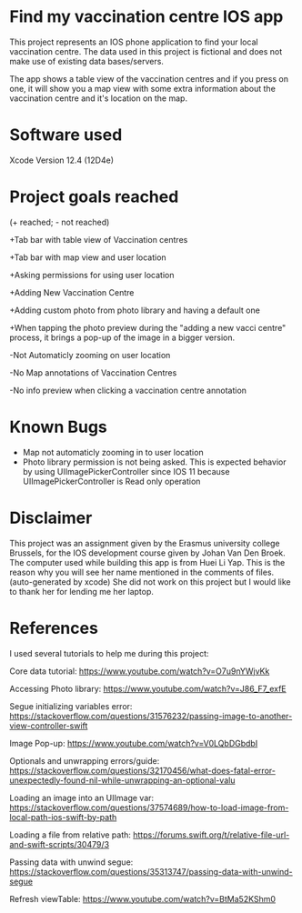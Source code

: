 # Find my vaccination centre IOS app

This project represents an IOS phone application to find your local vaccination centre. The data used in this project is fictional and does not make use of existing data bases/servers.

The app shows a table view of the vaccination centres and if you press on one, it will show you a map view with some extra information about the vaccination centre and it's location on the map.

# Software used

Xcode Version 12.4 (12D4e)

# Project goals reached
(+ reached; - not reached)

+Tab bar with table view of Vaccination centres

+Tab bar with map view and user location

+Asking permissions for using user location

+Adding New Vaccination Centre

+Adding custom photo from photo library and having a default one

+When tapping the photo preview during the "adding a new vacci centre" process, it brings a pop-up of the image in a bigger version.

-Not Automaticly zooming on user location

-No Map annotations of Vaccination Centres

-No info preview when clicking a vaccination centre annotation

# Known Bugs

* Map not automaticly zooming in to user location
* Photo library permission is not being asked. This is expected behavior by using UIImagePickerController since IOS 11 because UIImagePickerController is Read only operation

# Disclaimer

This project was an assignment given by the Erasmus university college Brussels, for the IOS development course given by Johan Van Den Broek. The computer used while building this app is from Huei Li Yap. This is the reason why you will see her name mentioned in the comments of files. (auto-generated by xcode) She did not work on this project but I would like to thank her for lending me her laptop.

# References
I used several tutorials to help me during this project:

Core data tutorial: https://www.youtube.com/watch?v=O7u9nYWjvKk

Accessing Photo library: https://www.youtube.com/watch?v=J86_F7_exfE

Segue initializing variables error: https://stackoverflow.com/questions/31576232/passing-image-to-another-view-controller-swift

Image Pop-up: https://www.youtube.com/watch?v=V0LQbDGbdbI

Optionals and unwrapping errors/guide: https://stackoverflow.com/questions/32170456/what-does-fatal-error-unexpectedly-found-nil-while-unwrapping-an-optional-valu

Loading an image into an UIImage var: https://stackoverflow.com/questions/37574689/how-to-load-image-from-local-path-ios-swift-by-path

Loading a file from relative path: https://forums.swift.org/t/relative-file-url-and-swift-scripts/30479/3

Passing data with unwind segue: https://stackoverflow.com/questions/35313747/passing-data-with-unwind-segue

Refresh viewTable: https://www.youtube.com/watch?v=BtMa52KShm0
